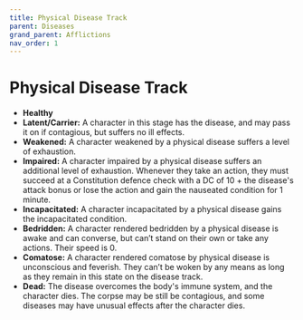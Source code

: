 ```yaml
---
title: Physical Disease Track
parent: Diseases
grand_parent: Afflictions
nav_order: 1
---
```


# Physical Disease Track
* **Healthy**
* **Latent/Carrier:** A character in this stage has the disease, and may pass it on if contagious, but suffers no ill effects.
* **Weakened:** A character weakened by a physical disease suffers a level of exhaustion.
* **Impaired:** A character impaired by a physical disease suffers an additional level of exhaustion. Whenever they take an action, they must succeed at a Constitution defence check with a DC of 10 + the disease's attack bonus or lose the action and gain the nauseated condition for 1 minute.
* **Incapacitated:** A character incapacitated by a physical disease gains the incapacitated condition.
* **Bedridden:** A character rendered bedridden by a physical disease is awake and can converse, but can’t stand on their own or take any actions. Their speed is 0.
* **Comatose:** A character rendered comatose by physical disease is unconscious and feverish. They can’t be woken by any means as long as they remain in this state on the disease track.
* **Dead:** The disease overcomes the body's immune system, and the character dies. The corpse may be still be contagious, and some diseases may have unusual effects after the character dies.
